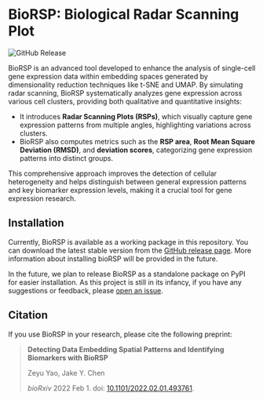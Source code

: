 # BioRSP: Biological Radar Scanning Plot

![GitHub Release](https://img.shields.io/github/v/release/cytronicoder/biorsp?include_prereleases)

BioRSP is an advanced tool developed to enhance the analysis of single-cell gene expression data within embedding spaces generated by dimensionality reduction techniques like t-SNE and UMAP. By simulating radar scanning, BioRSP systematically analyzes gene expression across various cell clusters, providing both qualitative and quantitative insights:

- It introduces **Radar Scanning Plots (RSPs)**, which visually capture gene expression patterns from multiple angles, highlighting variations across clusters.
- BioRSP also computes metrics such as the **RSP area**, **Root Mean Square Deviation (RMSD)**, and **deviation scores**, categorizing gene expression patterns into distinct groups.

This comprehensive approach improves the detection of cellular heterogeneity and helps distinguish between general expression patterns and key biomarker expression levels, making it a crucial tool for gene expression research.

## Installation

Currently, BioRSP is available as a working package in this repository. You can download the latest stable version from the [GitHub release page](https://github.com/cytronicoder/biorsp/releases). More information about installing bioRSP will be provided in the future.

In the future, we plan to release BioRSP as a standalone package on PyPI for easier installation. As this project is still in its infancy, if you have any suggestions or feedback, please [open an issue](https://github.com/cytronicoder/biorsp/issues).

## Citation

If you use BioRSP in your research, please cite the following preprint:

> **Detecting Data Embedding Spatial Patterns and Identifying Biomarkers with BioRSP**
>
> Zeyu Yao, Jake Y. Chen
>
> _bioRxiv_ 2022 Feb 1. doi: [10.1101/2022.02.01.493761](https://doi.org/10.1101/2022.02.01.493761).
